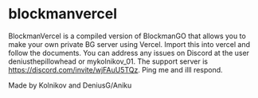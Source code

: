 # blockmanvercel
BlockmanVercel is a compiled version of BlockmanGO that allows you to make your own private BG server using Vercel. Import this into vercel and follow the documents. You can address any issues on Discord at the user deniusthepillowhead or mykolnikov_01. The support server is https://discord.com/invite/wjFAuU5TQz. Ping me and illl respond.








Made by Kolnikov and DeniusG/Aniku
